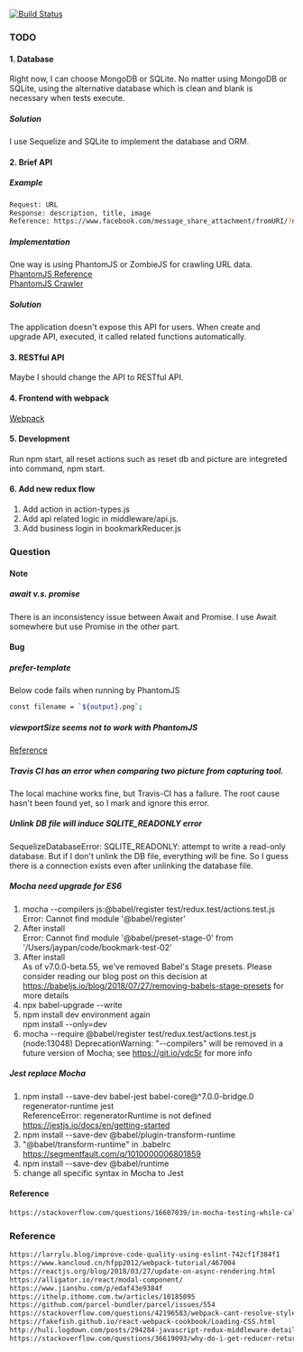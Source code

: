 [![Build Status](https://travis-ci.com/sfffaaa/bookmark.svg?branch=master)](https://travis-ci.com/sfffaaa/bookmark)


### TODO
#### 1. Database
Right now, I can choose MongoDB or SQLite. No matter using MongoDB or SQLite,
using the alternative database which is clean and blank is necessary when tests execute. </br>
##### Solution
I use Sequelize and SQLite to implement the database and ORM.
#### 2. Brief API
##### Example
``` bash
Request: URL
Response: description, title, image
Reference: https://www.facebook.com/message_share_attachment/fromURI/?dpr=2
```
##### Implementation
One way is using PhantomJS or ZombieJS for crawling URL data. </br>
[PhantomJS Reference](http://phantomjs.org/page-automation.html) </br>
[PhantomJS Crawler](https://segmentfault.com/a/1190000009409131)
##### Solution
The application doesn't expose this API for users. When create and upgrade API, executed, it called related functions automatically.

#### 3. RESTful API
Maybe I should change the API to RESTful API.

#### 4. Frontend with webpack
[Webpack](https://www.kancloud.cn/hfpp2012/webpack-tutorial/467002)

#### 5. Development
Run npm start, all reset actions such as reset db and picture are integreted into command, npm start.

#### 6. Add new redux flow
1. Add action in action-types.js
2. Add api related logic in middleware/api.js.
3. Add business login in bookmarkReducer.js
### Question
#### Note
##### await v.s. promise
There is an inconsistency issue between Await and Promise. I use Await somewhere but use Promise in the other part.
#### Bug
##### prefer-template
Below code fails when running by PhantomJS
``` bash
const filename = `${output}.png`;
```
##### viewportSize seems not to work with PhantomJS
[Reference](https://stackoverflow.com/questions/13390859/viewportsize-seems-not-to-work-with-phantomjs)

##### Travis CI has an error when comparing two picture from capturing tool.
The local machine works fine, but Travis-CI has a failure. The root cause hasn't been found yet, so I mark and ignore this error.

##### Unlink DB file will induce SQLITE_READONLY error
SequelizeDatabaseError: SQLITE_READONLY: attempt to write a read-only database. But if I don't unlink the DB file, everything will be fine. So I guess there is a connection exists even after unlinking the database file.

##### Mocha need upgrade for ES6
1. mocha --compilers js:@babel/register test/redux.test/actions.test.js </br>
Error: Cannot find module '@babel/register'
2. After install</br>
Error: Cannot find module '@babel/preset-stage-0' from '/Users/jaypan/code/bookmark-test-02'
3. After install</br>
As of v7.0.0-beta.55, we've removed Babel's Stage presets.
Please consider reading our blog post on this decision at
https://babeljs.io/blog/2018/07/27/removing-babels-stage-presets
for more details
4. npx babel-upgrade --write</br>
5. npm install dev environment again</br>
npm install --only=dev
6. mocha --require @babel/register test/redux.test/actions.test.js</br>
(node:13048) DeprecationWarning: "--compilers" will be removed in a future version of Mocha; see https://git.io/vdcSr for more info

##### Jest replace Mocha
1. npm install --save-dev babel-jest babel-core@^7.0.0-bridge.0 regenerator-runtime jest</br>
ReferenceError: regeneratorRuntime is not defined</br>
https://jestjs.io/docs/en/getting-started
2. npm install --save-dev @babel/plugin-transform-runtime
3. "@babel/transform-runtime" in .babelrc</br>
https://segmentfault.com/q/1010000006801859
4. npm install --save-dev @babel/runtime
5. change all specific syntax in Mocha to Jest

#### Reference
``` bash
https://stackoverflow.com/questions/16607039/in-mocha-testing-while-calling-asynchronous-function-how-to-avoid-the-timeout-er
```
### Reference
``` bash
https://larrylu.blog/improve-code-quality-using-eslint-742cf1f384f1
https://www.kancloud.cn/hfpp2012/webpack-tutorial/467004
https://reactjs.org/blog/2018/03/27/update-on-async-rendering.html
https://alligator.io/react/modal-component/
https://www.jianshu.com/p/edaf43e9384f
https://ithelp.ithome.com.tw/articles/10185095
https://github.com/parcel-bundler/parcel/issues/554
https://stackoverflow.com/questions/42196583/webpack-cant-resolve-style
https://fakefish.github.io/react-webpack-cookbook/Loading-CSS.html
http://huli.logdown.com/posts/294284-javascript-redux-middleware-details-tutorial
https://stackoverflow.com/questions/36619093/why-do-i-get-reducer-returned-undefined-during-initialization-despite-pr/36620420#36620420
```
